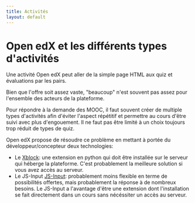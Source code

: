 ```yaml
---
title: Activités
layout: default
---
```


# Open edX et les différents types d'activités

Une activité Open edX peut aller de la simple page HTML aux quiz et évaluations par les pairs.

Bien que l'offre soit assez vaste, "beaucoup" n'est souvent pas assez pour l'ensemble des acteurs de la plateforme.

Pour répondre à la demande des MOOC, il faut souvent créer de multiple types
d'activités afin d'éviter l'aspect répétitif et permettre au cours d'être suivi avec plus d'engouement. Il ne faut pas être limité à un choix toujours trop
réduit de types de quiz.

Open edX propose de résoudre ce problème en mettant à portée du
développeur/concepteur deux technologies:

- Le [Xblock](/03a-xblock.html): une extension en python qui doit
être installée sur le serveur qui héberge la plateforme. C'est probablement la
meilleure solution si vous avez accès au serveur.
- Le JS-Input [JS-Input](/03b-js-input.html): probablement moins flexible en terme de possibilités offertes, mais
probablement la réponse à de nombreux besoins.  Le JS-Input a l'avantage d'être
une extension dont l'installation se fait directement dans un cours sans
nécéssiter un accès au serveur.
